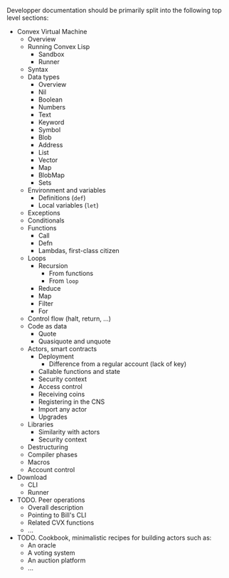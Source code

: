 Developper documentation should be primarily split into the following top level sections:

- Convex Virtual Machine
    - Overview
    - Running Convex Lisp
        - Sandbox
        - Runner
    - Syntax
    - Data types
        - Overview
        - Nil
        - Boolean
        - Numbers
        - Text
        - Keyword
        - Symbol
        - Blob
        - Address
        - List
        - Vector
        - Map
        - BlobMap
        - Sets
    - Environment and variables
        - Definitions (`def`)
        - Local variables (`let`)
    - Exceptions
    - Conditionals
    - Functions
        - Call
        - Defn
        - Lambdas, first-class citizen
    - Loops
        - Recursion
            - From functions
            - From `loop`
        - Reduce
        - Map
        - Filter
        - For
    - Control flow (halt, return, ...)
    - Code as data
        - Quote
        - Quasiquote and unquote
    - Actors, smart contracts
        - Deployment
            - Difference from a regular account (lack of key)
        - Callable functions and state
        - Security context
        - Access control
        - Receiving coins
        - Registering in the CNS
        - Import any actor
        - Upgrades
    - Libraries
        - Similarity with actors
        - Security context
    - Destructuring
    - Compiler phases
    - Macros
    - Account control
- Download
    - CLI
    - Runner
- TODO. Peer operations
    - Overall description
    - Pointing to Bill's CLI
    - Related CVX functions
    - ...
- TODO. Cookbook, minimalistic recipes for building actors such as:
    - An oracle
    - A voting system
    - An auction platform
    - ...
